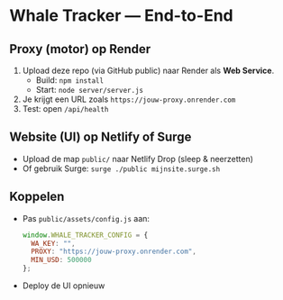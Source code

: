 # Whale Tracker — End-to-End

## Proxy (motor) op Render
1. Upload deze repo (via GitHub public) naar Render als **Web Service**.
   - Build: `npm install`
   - Start: `node server/server.js`
2. Je krijgt een URL zoals `https://jouw-proxy.onrender.com`
3. Test: open `/api/health`

## Website (UI) op Netlify of Surge
- Upload de map `public/` naar Netlify Drop (sleep & neerzetten)
- Of gebruik Surge: `surge ./public mijnsite.surge.sh`

## Koppelen
- Pas `public/assets/config.js` aan:
  ```js
  window.WHALE_TRACKER_CONFIG = {
    WA_KEY: "",
    PROXY: "https://jouw-proxy.onrender.com",
    MIN_USD: 500000
  };
  ```
- Deploy de UI opnieuw
